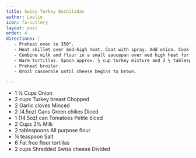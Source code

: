 ```yaml
---
title: Swiss Turkey Enchiladas
author: Leslie
icon: fa-cutlery
layout: post
order: 4
directions: |
   - Preheat oven to 350°.
   - Heat skillet over med-high heat. Coat with spray. Add onion. Cook for 5 minutes. Then add turkey, garlic, chilies, and tomatoes. Reduce heat and simmer 7 minutes or until liquid evaporates.
   - Combine milk and flour in a small saucepan over med high heat for 5 minutes or until thickens. Stir constantly with whisk. Add salt.
   - Warm tortillas. Spoon approx. ½ cup turkey mixture and 2 ½ tablespoons cheese in each tortilla and roll.  Place rolled tortillas in 13x9 inch baking pan coated with cooking spray.  Pour milk mixture over tortillas and top with remaining cheese. Bake until cheese is bubbly approx. 25 min.
   - Preheat broiler.
   - Broil casserole until cheese begins to brown.

---
```


<ul>
	<li>1 ½ Cups Onion</li>
	<li>2 cups Turkey breast Chopped</li>
	<li>2 Garlic cloves Minced</li>
	<li>2 (4.5oz) Cans Green chilies Diced</li>
	<li>1 (14.5oz) can Tomatoes Petite diced</li>
	<li>2 Cups 2% Milk</li>
	<li>2 tablespoons All purpose flour</li>
	<li>¼ teaspoon Salt</li>
	<li>6 Fat free flour tortillas</li>
	<li>2 cups Shredded Swiss cheese Divided</li>
</ul>